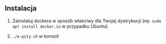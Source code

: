 Instalacja
----------

1. Zainstaluj dockera w sposób właściwy dla Twojej dystrybucji
   (np. `sudo apt install docker.io` w przypadku Ubuntu)

2. `./e-pity.sh` w konsoli
